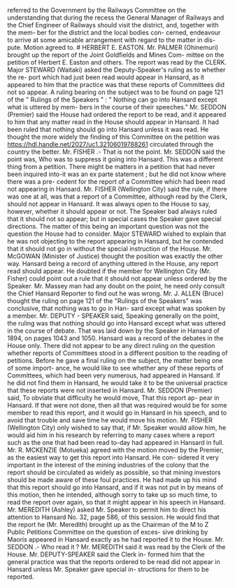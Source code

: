 referred to the Government by the Railways Committee on the understanding that during the recess the General Manager of Railways and the Chief Engineer of Railways should visit the district, and, together with the mem- ber for the district and the local bodies con- cerned, endeavour to arrive at some amicable arrangement with regard to the matter in dis- pute. Motion agreed to. # HERBERT E. EASTON. Mr. PALMER (Ohinemuri) brought up the report of the Joint Goldfields and Mines Com- mittee on the petition of Herbert E. Easton and others. The report was read by the CLERK. Major STEWARD (Waitaki) asked the Deputy-Speaker's ruling as to whether the re- port which had just been read would appear in Hansard, as it appeared to him that the practice was that these reports of Committees did not so appear. A ruling bearing on the subject was to be found on page 121 of the " Rulings of the Speakers " : " Nothing can go into Hansard except what is uttered by mem- bers in the course of their speeches." Mr. SEDDON (Premier) said the House had ordered the report to be read, and it appeared to him that any matter read in the House should appear in Hansard. It had been ruled that nothing should go into Hansard unless it was read. He thought the more widely the finding of this Committee on the petition was https://hdl.handle.net/2027/uc1.32106019788261 circulated through the country the better. Mr. FISHER .- That is not the point. Mr. SEDDON said the point was, Who was to suppress it going into Hansard. This was a different thing from a petition. There might be matters in a petition that had never been inquired into-it was an ex parte statement ; but he did not know where there was a pre- cedent for the report of a Committee which had been read not appearing in Hansard. Mr. FISHER (Wellington City) said the rule, if there was one at all, was that a report of a Committee, although read by the Clerk, should not appear in Hansard. It was always open to the House to say, however, whether it should appear or not. The Speaker bad always ruled that it should not so appear; but in special cases the Speaker gave special directions. The matter of this being an important question was not the question the House had to consider. Major STEWARD wished to explain that he was not objecting to the report appearing in Hansard, but he contended that it should not go in without the special instruction of the House. Mr. McGOWAN (Minister of Justice) thought the position was exactly the other way. Hansard being a record of anything uttered in the House, any report read should appear. He doubted if the member for Wellington City (Mr. Fisher) could point out a rule that it should not appear unless ordered by the Speaker. Mr. Massey man had any doubt on the point, he need only consult the Chief Hansard Reporter to find out he was wrong. Mr. J. ALLEN (Bruce) thought the ruling on page 121 of the "Rulings of the Speakers" was conclusive, that nothing was to go in Han- sard except what was spoken by a member. Mr. DEPUTY - SPEAKER said, Speaking generally on the point, the ruling was that nothing should go into Hansard except what was uttered in the course of debate. That was laid down by the Speaker in Hansard of 1894, on pages 1043 and 1050. Hansard was a record of the debates in the House only. There did not appear to be any direct ruling on the question whether reports of Committees stood in a different position to the reading of petitions. Before he gave a final ruling on the subject, the matter being one of some import- ance, he would like to see whether any of these reports of Committees, which had been very numerous, had appeared in Hansard. If he did not find them in Hansard, he would take it to be the universal practice that these reports were not inserted in Hansard. Mr. SEDDON (Premier) said, To obviate that difficulty he would move, That this report ap- pear in Hansard. If that were not done, then all that was required would be for some member to read this report, and it would go in Hansard in his speech, and to avoid that trouble and save time he would move his motion. Mr. FISHER (Wellington City) only wished to say that, if Mr. Speaker would allow him, he would aid him in his research by referring to many cases where a report such as the one that had been read to-day had appeared in Hansard in full. Mr. R. MCKENZIE (Motueka) agreed with the motion moved by the Premier, as the easiest way to get this report into Hansard. He con- sidered it very important in the interest of the mining industries of the colony that the report should be circulated as widely as possible, so that mining investors should be made aware of these foul practices. He had made up his mind that this report should go into Hansard, and if it was not put in by means of this motion, then he intended, although sorry to take up so much time, to read the report over again, so that it might appear in his speech in Hansard. Mr. MEREDITH (Ashley) asked Mr. Speaker to permit him to direct his attention to Hansard No. 32, page 586, of this session. He would find that the report he (Mr. Meredith) brought up as the Chairman of the M to Z Public Petitions Committee on the question of exces- sive drinking by Maoris appeared in Hansard exactly as he had reported it to the House. Mr. SEDDON .- Who read it ? Mr. MEREDITH said it was read by the Clerk of the House. Mr. DEPUTY-SPEAKER said the Clerk in- formed him that the general practice was that the reports ordered to be read did not appear in Hansard unless Mr. Speaker gave special in- structions for them to be reported. 
